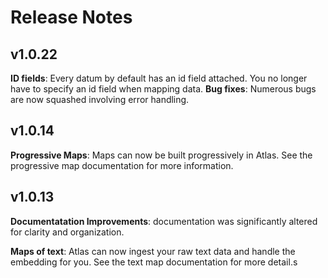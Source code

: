 # Release Notes
## v1.0.22
**ID fields**: Every datum by default has an id field attached. You no longer have to specify an id field when mapping data.
**Bug fixes**: Numerous bugs are now squashed involving error handling.

## v1.0.14
**Progressive Maps**: Maps can now be built progressively in Atlas. See the progressive map documentation for more information.

## v1.0.13
**Documentatation Improvements**: documentation was significantly altered for clarity and organization.

**Maps of text**: Atlas can now ingest your raw text data and handle the embedding for you. See the text map documentation for more detail.s
